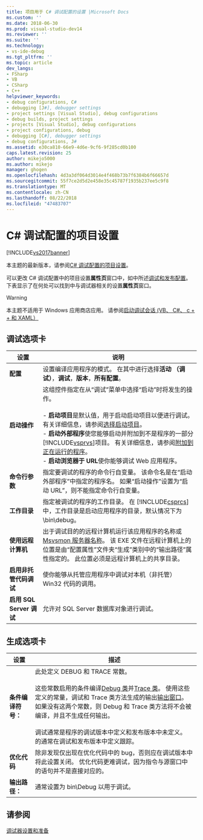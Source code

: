 ```yaml
---
title: 项目用于 C# 调试配置的设置 |Microsoft Docs
ms.custom: ''
ms.date: 2018-06-30
ms.prod: visual-studio-dev14
ms.reviewer: ''
ms.suite: ''
ms.technology:
- vs-ide-debug
ms.tgt_pltfrm: ''
ms.topic: article
dev_langs:
- FSharp
- VB
- CSharp
- C++
helpviewer_keywords:
- debug configurations, C#
- debugging [J#], debugger settings
- project settings [Visual Studio], debug configurations
- debug builds, project settings
- projects [Visual Studio], debug configurations
- project configurations, debug
- debugging [C#], debugger settings
- debug configurations, J#
ms.assetid: e30ca810-66e9-4d6e-9cf6-9f285cd0b100
caps.latest.revision: 25
author: mikejo5000
ms.author: mikejo
manager: ghogen
ms.openlocfilehash: 4d3a3df064d3014e4f468b73b7f6384b6f66657d
ms.sourcegitcommit: 55f7ce2d5d2e458e35c45787f1935b237ee5c9f8
ms.translationtype: MT
ms.contentlocale: zh-CN
ms.lasthandoff: 08/22/2018
ms.locfileid: "47483707"
---
```

# <a name="project-settings-for--c-debug-configurations"></a>C# 调试配置的项目设置
[!INCLUDE[vs2017banner](../includes/vs2017banner.md)]

本主题的最新版本，请参阅[C# 调试配置的项目设置](https://docs.microsoft.com/visualstudio/debugger/project-settings-for-csharp-debug-configurations)。  
  
可以更改 C# 调试配置中的项目设置**属性页**窗口中，如中所述[调试和发布配置](../debugger/how-to-set-debug-and-release-configurations.md)。 下表显示了在何处可以找到中与调试器相关的设置**属性页**窗口。  
  
> [!WARNING]
>  本主题不适用于 Windows 应用商店应用。 请参阅[启动调试会话 (VB、 C#、 c + + 和 XAML）](../debugger/start-a-debugging-session-for-a-store-app-in-visual-studio-vb-csharp-cpp-and-xaml.md)  
  
##  <a name="BKMK_Debug_tab"></a> 调试选项卡  
  
|**设置**|**说明**|  
|-----------------|---------------------|  
|**配置**|设置编译应用程序的模式。 在其中进行选择**活动 （调试）**，**调试**，**版本**，**所有配置**。|  
|**启动操作**|这组控件指定在从“调试”菜单中选择“启动”时将发生的操作。<br /><br /> -   **启动项目**是默认值，用于启动启动项目以便进行调试。 有关详细信息，请参阅[选择启动项目](http://msdn.microsoft.com/en-us/222e3f32-a6fe-4941-bf37-6b2a921129fd)。<br />-   **启动外部程序**使您能够启动并附加到不是程序的一部分[!INCLUDE[vsprvs](../includes/vsprvs-md.md)]项目。 有关详细信息，请参阅[附加到正在运行的程序](http://msdn.microsoft.com/en-us/636d0a52-4bfd-48d2-89ad-d7b9ca4dc4f4)。<br />-   **启动浏览器于 URL**使你能够调试 Web 应用程序。|  
|**命令行参数**|指定要调试的程序的命令行自变量。 该命令名是在“启动外部程序”中指定的程序名。 如果“启动操作”设置为“启动 URL”，则不能指定命令行自变量。|  
|**工作目录**|指定被调试的程序的工作目录。 在 [!INCLUDE[csprcs](../includes/csprcs-md.md)] 中，工作目录是启动应用程序的目录，默认情况下为 \bin\debug。|  
|**使用远程计算机**|出于调试目的的远程计算机运行该应用程序的名称或[Msvsmon 服务器名称](http://msdn.microsoft.com/library/55b60ce7-834b-4e83-a10e-fe4248260a4c)。 该 EXE 文件在远程计算机上的位置是由“配置属性”文件夹“生成”类别中的“输出路径”属性指定的。 此位置必须是远程计算机上的共享目录。|  
|**启用非托管代码调试**|使你能够从托管应用程序中调试对本机（非托管）Win32 代码的调用。|  
|**启用 SQL Server 调试**|允许对 SQL Server 数据库对象进行调试。|  
  
##  <a name="BKMK_Build_tab"></a> 生成选项卡  
  
|设置|描述|  
|-------------|-----------------|  
|**条件编译符号：**|此处定义 DEBUG 和 TRACE 常数。<br /><br /> 这些常数启用的条件编译[Debug 类](https://msdn.microsoft.com/library/system.diagnostics.debug.aspx)并[Trace 类](https://msdn.microsoft.com/library/system.diagnostics.trace.aspx)。 使用这些定义的常量，调试和 Trace 类方法生成的输出[输出窗口](../ide/reference/output-window.md)。 如果没有这两个常数，则 Debug 和 Trace 类方法将不会被编译，并且不生成任何输出。<br /><br /> 调试通常是程序的调试版本中定义和发布版本中未定义。<br />的通常在调试和发布版本中定义跟踪。|  
|**优化代码**|除非发现仅出现在优化代码中的 bug，否则应在调试版本中将此设置关闭。 优化代码更难调试，因为指令与源窗口中的语句并不是直接对应的。|  
|**输出路径：**|通常设置为 bin\Debug 以用于调试。|  
  
## <a name="see-also"></a>请参阅  
 [调试器设置和准备](../debugger/debugger-settings-and-preparation.md)



